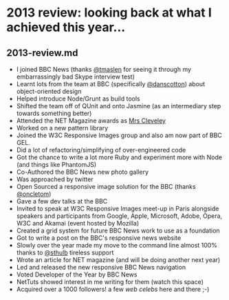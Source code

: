 # 2013 review: looking back at what I achieved this year...

## 2013-review.md

- I joined BBC News (thanks [@tmaslen](https://twitter.com/tmaslen) for seeing it through my embarrassingly bad Skype interview test)
- Learnt lots from the team at BBC (specifically [@danscotton](https://twitter.com/danscotton)) about object-oriented design
- Helped introduce Node/Grunt as build tools
- Shifted the team off of QUnit and onto Jasmine (as an intermediary step towards something better)
- Attended the NET Magazine awards as [Mrs Cleveley](https://twitter.com/jcleveley)
- Worked on a new pattern library
- Joined the W3C Responsive Images group and also am now part of BBC GEL.
- Did a lot of refactoring/simplifying of over-engineered code
- Got the chance to write a lot more Ruby and experiment more with Node (and things like PhantomJS)
- Co-Authored the BBC News new photo gallery
- Was approached by twitter
- Open Sourced a responsive image solution for the BBC (thanks [@oncletom](https://twitter.com/oncletom))
- Gave a few dev talks at the BBC
- Invited to speak at W3C Responsive Images meet-up in Paris alongside speakers and participants from Google, Apple, Microsoft, Adobe, Opera, W3C and Akamai (event hosted by Mozilla)
- Created a grid system for future BBC News work to use as a foundation
- Got to write a post on the BBC's responsive news website
- Slowly over the year made my move to the command line almost 100% thanks to [@sthulb](https://twitter.com/sthulb) tireless support
- Wrote an article for NET magazine (and will be doing another next year)
- Led and released the new responsive BBC News navigation
- Voted Developer of the Year by BBC News
- NetTuts showed interest in me writing for them (watch this space)
- Acquired over a 1000 followers! a few *web celebs* here and there ;-)


